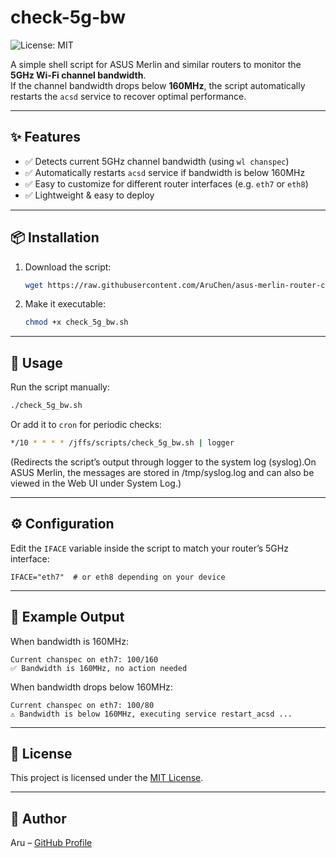# check-5g-bw

![License: MIT](https://img.shields.io/badge/License-MIT-green.svg)

A simple shell script for ASUS Merlin and similar routers to monitor the **5GHz Wi-Fi channel bandwidth**.  
If the channel bandwidth drops below **160MHz**, the script automatically restarts the `acsd` service to recover optimal performance.  

---

## ✨ Features
- ✅ Detects current 5GHz channel bandwidth (using `wl chanspec`)
- ✅ Automatically restarts `acsd` service if bandwidth is below 160MHz
- ✅ Easy to customize for different router interfaces (e.g. `eth7` or `eth8`)
- ✅ Lightweight & easy to deploy

---

## 📦 Installation
1. Download the script:
   ```bash
   wget https://raw.githubusercontent.com/AruChen/asus-merlin-router-check-5g-bw/refs/heads/main/check_5g_bw.sh -O check_5g_bw.sh
   ```
2. Make it executable:
   ```bash
   chmod +x check_5g_bw.sh
   ```
---

## 🚀 Usage
Run the script manually:
   ```bash
   ./check_5g_bw.sh
   ```
Or add it to `cron` for periodic checks:
   ```bash
   */10 * * * * /jffs/scripts/check_5g_bw.sh | logger
   ```
(Redirects the script’s output through logger to the system log (syslog).On ASUS Merlin, the messages are stored in /tmp/syslog.log and can also be viewed in the Web UI under System Log.)

---

## ⚙️ Configuration
Edit the `IFACE` variable inside the script to match your router’s 5GHz interface:
   ```script
   IFACE="eth7"  # or eth8 depending on your device
   ```

---

## 📝 Example Output
When bandwidth is 160MHz:
   ```output
   Current chanspec on eth7: 100/160
   ✅ Bandwidth is 160MHz, no action needed
   ```
When bandwidth drops below 160MHz:
   ```output
   Current chanspec on eth7: 100/80
   ⚠️ Bandwidth is below 160MHz, executing service restart_acsd ...

   ```

---

## 📄 License
This project is licensed under the [MIT License](LICENSE).

 ---

## 👤 Author
Aru – [GitHub Profile](https://github.com/AruChen)
